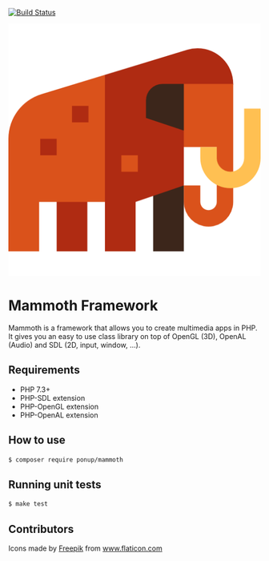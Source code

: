 [![Build Status](https://travis-ci.org/Ponup/mammoth-framework.svg?branch=master)](https://travis-ci.org/Ponup/mammoth-framework)

![Mammoth](mammoth.png "Mammoth Framework")

# Mammoth Framework

Mammoth is a framework that allows you to create multimedia apps in PHP. It gives you an easy to use class library on top of OpenGL (3D), OpenAL (Audio) and SDL (2D, input, window, ...).

## Requirements

* PHP 7.3+
* PHP-SDL extension
* PHP-OpenGL extension
* PHP-OpenAL extension

## How to use

```sh
$ composer require ponup/mammoth
```

## Running unit tests

```sh
$ make test
```

## Contributors

Icons made by <a href="https://www.flaticon.com/authors/freepik" title="Freepik">Freepik</a> from <a href="https://www.flaticon.com/" title="Flaticon"> www.flaticon.com</a>
